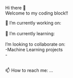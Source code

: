  Hi there 👋<br>
 Welcome to my coding block!!

<div>
  🔭 I’m currently working on:<br>
  
</div><br>
<div>
  🌱 I’m currently learning:<br>
  
</div><br>

<div>
  I’m looking to collaborate on:<br>
  -Machine Learning projects<br>
  -
</div><br>

  📫 How to reach me: ...
